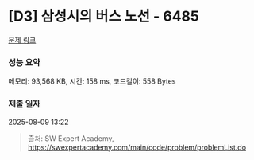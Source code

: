 # [D3] 삼성시의 버스 노선 - 6485 

[문제 링크](https://swexpertacademy.com/main/code/problem/problemDetail.do?contestProbId=AWczm7QaACgDFAWn) 

### 성능 요약

메모리: 93,568 KB, 시간: 158 ms, 코드길이: 558 Bytes

### 제출 일자

2025-08-09 13:22



> 출처: SW Expert Academy, https://swexpertacademy.com/main/code/problem/problemList.do